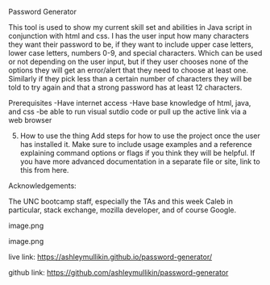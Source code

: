 Password Generator

This tool is used to show my current skill set and abilities in Java script in conjunction with html and css. I has the user input how many characters they want their password to be, if they want to include upper case letters, lower case letters, numbers 0-9, and special characters. Which can be used or not depending on the user input, but if they user chooses none of the options they will get an error/alert that they need to choose at least one. Similarly if they pick less than a certain number of characters they will be told to try again and that a strong password has at least 12 characters.

Prerequisites
    -Have internet access
    -Have base knowledge of html, java, and css
    -be able to run visual sutdio code or pull up the active link via a web browser


5. How to use the thing
Add steps for how to use the project once the user has installed it. Make sure to include usage examples and a reference explaining command options or flags if you think they will be helpful. If you have more advanced documentation in a separate file or site, link to this from here.

Acknowledgements:

The UNC bootcamp staff, especially the TAs and this week Caleb in particular, stack exchange, mozilla developer, and of course Google.

image.png

image.png

live link: https://ashleymullikin.github.io/password-generator/

github link: https://github.com/ashleymullikin/password-generator
